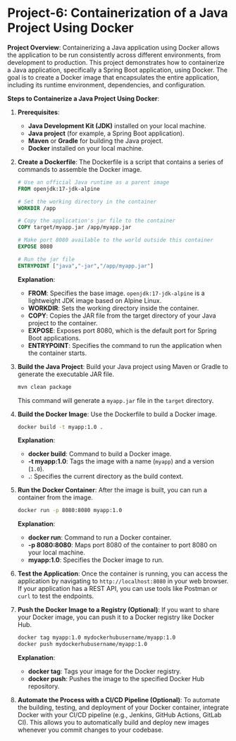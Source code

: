 <h1>Project-6: Containerization of a Java Project Using Docker</h1>

**Project Overview**:
Containerizing a Java application using Docker allows the application to be run consistently across different environments, from development to production. This project demonstrates how to containerize a Java application, specifically a Spring Boot application, using Docker. The goal is to create a Docker image that encapsulates the entire application, including its runtime environment, dependencies, and configuration.

**Steps to Containerize a Java Project Using Docker**:

1. **Prerequisites**:
   - **Java Development Kit (JDK)** installed on your local machine.
   - **Java project** (for example, a Spring Boot application).
   - **Maven** or **Gradle** for building the Java project.
   - **Docker** installed on your local machine.

2. **Create a Dockerfile**:
   The Dockerfile is a script that contains a series of commands to assemble the Docker image.

   ```Dockerfile
   # Use an official Java runtime as a parent image
   FROM openjdk:17-jdk-alpine

   # Set the working directory in the container
   WORKDIR /app

   # Copy the application's jar file to the container
   COPY target/myapp.jar /app/myapp.jar

   # Make port 8080 available to the world outside this container
   EXPOSE 8080

   # Run the jar file
   ENTRYPOINT ["java","-jar","/app/myapp.jar"]
   ```

   **Explanation**:
   - **FROM**: Specifies the base image. `openjdk:17-jdk-alpine` is a lightweight JDK image based on Alpine Linux.
   - **WORKDIR**: Sets the working directory inside the container.
   - **COPY**: Copies the JAR file from the target directory of your Java project to the container.
   - **EXPOSE**: Exposes port 8080, which is the default port for Spring Boot applications.
   - **ENTRYPOINT**: Specifies the command to run the application when the container starts.

3. **Build the Java Project**:
   Build your Java project using Maven or Gradle to generate the executable JAR file.

   ```bash
   mvn clean package
   ```

   This command will generate a `myapp.jar` file in the `target` directory.

4. **Build the Docker Image**:
   Use the Dockerfile to build a Docker image.

   ```bash
   docker build -t myapp:1.0 .
   ```

   **Explanation**:
   - **docker build**: Command to build a Docker image.
   - **-t myapp:1.0**: Tags the image with a name (`myapp`) and a version (`1.0`).
   - **.**: Specifies the current directory as the build context.

5. **Run the Docker Container**:
   After the image is built, you can run a container from the image.

   ```bash
   docker run -p 8080:8080 myapp:1.0
   ```

   **Explanation**:
   - **docker run**: Command to run a Docker container.
   - **-p 8080:8080**: Maps port 8080 of the container to port 8080 on your local machine.
   - **myapp:1.0**: Specifies the Docker image to run.

6. **Test the Application**:
   Once the container is running, you can access the application by navigating to `http://localhost:8080` in your web browser. If your application has a REST API, you can use tools like Postman or `curl` to test the endpoints.

7. **Push the Docker Image to a Registry (Optional)**:
   If you want to share your Docker image, you can push it to a Docker registry like Docker Hub.

   ```bash
   docker tag myapp:1.0 mydockerhubusername/myapp:1.0
   docker push mydockerhubusername/myapp:1.0
   ```

   **Explanation**:
   - **docker tag**: Tags your image for the Docker registry.
   - **docker push**: Pushes the image to the specified Docker Hub repository.

8. **Automate the Process with a CI/CD Pipeline (Optional)**:
   To automate the building, testing, and deployment of your Docker container, integrate Docker with your CI/CD pipeline (e.g., Jenkins, GitHub Actions, GitLab CI). This allows you to automatically build and deploy new images whenever you commit changes to your codebase.


